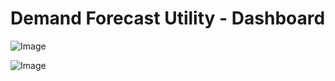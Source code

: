 # Demand Forecast Utility - Dashboard                                                                                                             

![Image](https://github.com/user-attachments/assets/ff4a5152-425f-44fa-9386-96a5d3c7f789)

![Image](https://github.com/user-attachments/assets/7140f41e-2a34-4aa4-97e0-9c89d8745b8f)
